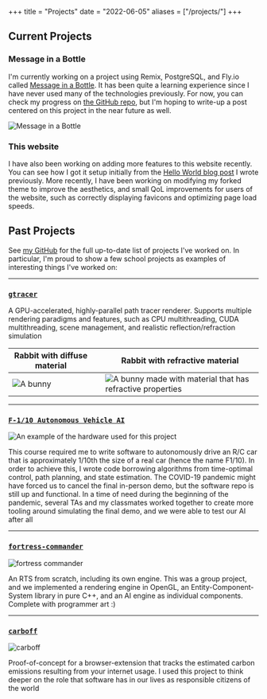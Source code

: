 +++
title = "Projects"
date = "2022-06-05"
aliases = ["/projects/"]
+++

## Current Projects

### Message in a Bottle

I'm currently working on a project using Remix, PostgreSQL, and Fly.io called [Message in a Bottle](https://message-in-a-bottle.fly.dev/). It has been quite a learning experience since I have never used many of the technologies previously. For now, you can check my progress on [the GitHub repo](https://github.com/austinatchley/message-in-a-bottle), but I'm hoping to write-up a post centered on this project in the near future as well.

![Message in a Bottle](/images/message_in_a_bottle.png "Message in a Bottle")

### This website

I have also been working on adding more features to this website recently. You can see how I got it setup initially from the [Hello World blog post](/posts/2022/10/hello-world/) I wrote previously. More recently, I have been working on modifying my forked theme to improve the aesthetics, and small QoL improvements for users of the website, such as correctly displaying favicons and optimizing page load speeds.

## Past Projects

See [my GitHub](https://github.com/austinatchley) for the full up-to-date list of projects I've worked on. In particular, I'm proud to show a few school projects as examples of interesting things I've worked on:

---

### [`gtracer`](https://github.com/loganzartman/gtracer)

A GPU-accelerated, highly-parallel path tracer renderer. Supports multiple rendering paradigms and features, such as CPU multithreading, CUDA multithreading, scene management, and realistic reflection/refraction simulation

| Rabbit with diffuse material | | Rabbit with refractive material |
| ----------- | ----------- | ----------- |
| ![](/images/bunny.png "A bunny") | | ![](/images/refraction_bunny.png "A bunny made with material that has refractive properties") |


---

### [`F-1/10 Autonomous Vehicle AI`](https://github.com/austinatchley/F1-10-Autonomous-Driving)

![An example of the hardware used for this project](/images/f1-10_cars.png "An example of the hardware used for this project")

This course required me to write software to autonomously drive an R/C car that is approximately 1/10th the size of a real car (hence the name F1/10). In order to achieve this, I wrote code borrowing algorithms from time-optimal control, path planning, and state estimation. The COVID-19 pandemic might have forced us to cancel the final in-person demo, but the software repo is still up and functional. In a time of need during the beginning of the pandemic, several TAs and my classmates worked together to create more tooling around simulating the final demo, and we were able to test our AI after all

---

### [`fortress-commander`](https://github.com/kasrasadeghi/fortress-commander)

![fortress commander](/images/fortress_commander.png "fortress commander")

An RTS from scratch, including its own engine. This was a group project, and we implemented a rendering engine in OpenGL, an Entity-Component-System library in pure C++, and an AI engine as individual components. Complete with programmer art :)

---

### [`carboff`](https://github.com/loganzartman/carboff)

![carboff](/images/carboff.png "carboff")

Proof-of-concept for a browser-extension that tracks the estimated carbon emissions resulting from your internet usage. I used this project to think deeper on the role that software has in our lives as responsible citizens of the world